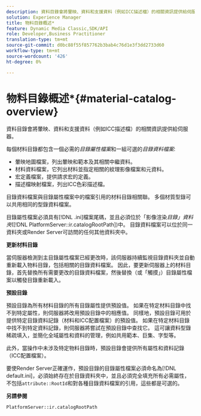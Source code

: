 ```yaml
---
description: 資料目錄會將暈映、資料和支援資料（例如ICC描述檔）的相關資訊提供給伺服器。
solution: Experience Manager
title: 物料目錄概述*
feature: Dynamic Media Classic,SDK/API
role: Developer,Business Practitioner
translation-type: tm+mt
source-git-commit: d0bc88f55f857762b3bab4c76d1e3f3dd2733d60
workflow-type: tm+mt
source-wordcount: '426'
ht-degree: 0%

---
```



# 物料目錄概述*{#material-catalog-overview}

資料目錄會將暈映、資料和支援資料（例如ICC描述檔）的相關資訊提供給伺服器。

每個材料目錄都包含一個必需的&#x200B;*目錄屬性檔案*&#x200B;和一組可選的&#x200B;*目錄資料檔案*:

* 暈映地圖檔案，列出暈映和範本及其相關中繼資料。
* 材料資料檔案，它列出材料並指定相關的紋理影像檔案和元資料。
* 宏定義檔案，提供請求宏的定義。
* 描述檔映射檔案，列出ICC色彩描述檔。

目錄資料檔案與目錄屬性檔案中的檔案引用的材料目錄相關聯。 多個材質型錄可以共用相同的型錄資料檔案。

目錄屬性檔案必須具有[!DNL .ini]檔案尾碼，並且必須位於「影像渲染&#x200B;*目錄」資料夾*([!DNL PlatformServer::ir.catalogRootPath])中。 目錄資料檔案可以位於同一資料夾或Render Server可訪問的任何其他資料夾中。

**更新材料目錄**

當伺服器檢測到主目錄屬性檔案已經更改時，該伺服器持續監視目錄資料夾並自動重新載入物料目錄，包括相關的目錄資料檔案。 因此，要更新伺服器上的材料目錄，首先替換所有需要更改的目錄資料檔案，然後替換（或「觸摸」）目錄屬性檔案以觸發目錄重新載入。

**預設目錄**

預設目錄為所有材料目錄的所有目錄屬性提供預設值。 如果在特定材料目錄中找不到特定屬性，則伺服器將改用預設目錄中的相應值。 同樣地，預設目錄可用於提供特定目錄資料記錄（材料和ICC配置檔案）的預設值。 如果在特定材料目錄中找不到特定資料記錄，則伺服器將嘗試在預設目錄中查找它。 這可讓資料型錄稀疏填入，並簡化全域屬性和資料的管理，例如共用範本、巨集、字型等。

此外，當操作中未涉及特定物料目錄時，預設目錄會提供所有屬性和資料記錄（ICC配置檔案）。

要使Render Server正確運作，預設目錄的目錄屬性檔案必須命名為[!DNL default.ini]，必須始終存在於目錄資料夾中，並且必須完全填充所有必需屬性，不包括`attribute::RootId`和對各種目錄資料檔案的引用，這些都是可選的。

**另請參閱**

`PlatformServer::ir.catalogRootPath`
